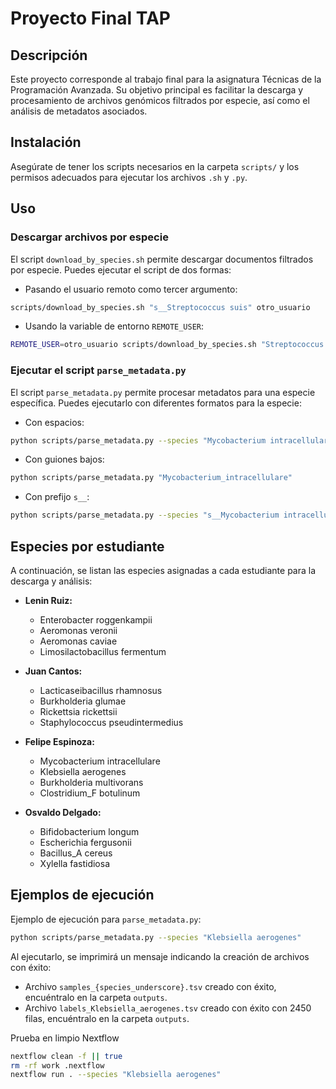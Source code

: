 # Proyecto Final TAP

## Descripción

Este proyecto corresponde al trabajo final para la asignatura Técnicas de la Programación Avanzada. Su objetivo principal es facilitar la descarga y procesamiento de archivos genómicos filtrados por especie, así como el análisis de metadatos asociados.

## Instalación

Asegúrate de tener los scripts necesarios en la carpeta `scripts/` y los permisos adecuados para ejecutar los archivos `.sh` y `.py`.

## Uso

### Descargar archivos por especie

El script `download_by_species.sh` permite descargar documentos filtrados por especie. Puedes ejecutar el script de dos formas:

- Pasando el usuario remoto como tercer argumento:

```bash
scripts/download_by_species.sh "s__Streptococcus suis" otro_usuario
```

- Usando la variable de entorno `REMOTE_USER`:

```bash
REMOTE_USER=otro_usuario scripts/download_by_species.sh "Streptococcus suis" genomas/Streptococcus_suis
```

### Ejecutar el script `parse_metadata.py`

El script `parse_metadata.py` permite procesar metadatos para una especie específica. Puedes ejecutarlo con diferentes formatos para la especie:

- Con espacios:

```bash
python scripts/parse_metadata.py --species "Mycobacterium intracellulare"
```

- Con guiones bajos:

```bash
python scripts/parse_metadata.py "Mycobacterium_intracellulare"
```

- Con prefijo `s__`:

```bash
python scripts/parse_metadata.py --species "s__Mycobacterium intracellulare"
```

## Especies por estudiante

A continuación, se listan las especies asignadas a cada estudiante para la descarga y análisis:

- **Lenin Ruiz:**
  - Enterobacter roggenkampii
  - Aeromonas veronii 
  - Aeromonas caviae 
  - Limosilactobacillus fermentum

- **Juan Cantos:**
  - Lacticaseibacillus rhamnosus
  - Burkholderia glumae
  - Rickettsia rickettsii
  - Staphylococcus pseudintermedius

- **Felipe Espinoza:**
  - Mycobacterium intracellulare
  - Klebsiella aerogenes
  - Burkholderia multivorans
  - Clostridium_F botulinum

- **Osvaldo Delgado:**
  - Bifidobacterium longum             
  - Escherichia fergusonii             
  - Bacillus_A cereus                  
  - Xylella fastidiosa

## Ejemplos de ejecución

Ejemplo de ejecución para `parse_metadata.py`:

```bash
python scripts/parse_metadata.py --species "Klebsiella aerogenes"
```

Al ejecutarlo, se imprimirá un mensaje indicando la creación de archivos con éxito:

- Archivo `samples_{species_underscore}.tsv` creado con éxito, encuéntralo en la carpeta `outputs`.
- Archivo `labels_Klebsiella_aerogenes.tsv` creado con éxito con 2450 filas, encuéntralo en la carpeta `outputs`.

Prueba en limpio Nextflow

```bash
nextflow clean -f || true
rm -rf work .nextflow
nextflow run . --species "Klebsiella aerogenes"
```